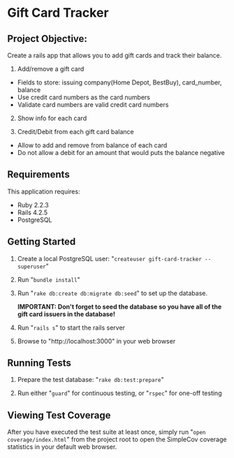 Gift Card Tracker
=================

Project Objective:
----------

Create a rails app that allows you to add gift cards and track their balance. 
 
1. Add/remove a gift card 
  - Fields to store: issuing company(Home Depot, BestBuy), card_number, balance  
  - Use credit card numbers as the card numbers 
  - Validate card numbers are valid credit card numbers

2. Show info for each card 

3. Credit/Debit from each gift card balance 
  - Allow to add and remove from balance of each card
  - Do not allow a debit for an amount that would puts the balance negative


Requirements
-------------

This application requires:

- Ruby 2.2.3
- Rails 4.2.5
- PostgreSQL


Getting Started
---------------

1. Create a local PostgreSQL user: "```createuser gift-card-tracker --superuser```"

2. Run "```bundle install```"

3. Run "```rake db:create db:migrate db:seed```" to set up the database.

   **IMPORTANT: Don't forget to seed the database so you have all of the gift card issuers in the database!**

4. Run "```rails s```" to start the rails server

5. Browse to "http://localhost:3000" in your web browser


Running Tests
-------------

1. Prepare the test database: "```rake db:test:prepare```"

2. Run either "```guard```" for continuous testing, or "```rspec```" for one-off testing


Viewing Test Coverage
---------------------

After you have executed the test suite at least once, simply run "```open coverage/index.html```"
from the project root to open the SimpleCov coverage statistics in your default web browser.
